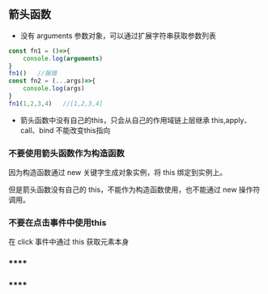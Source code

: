 ## **箭头函数**
- 没有 arguments 参数对象，可以通过扩展字符串获取参数列表
```js
const fn1 = ()=>{
    console.log(arguments)    
}
fn1()   //报错
const fn2 = (...args)=>{
    console.log(args)    
}
fn1(1,2,3,4)   //[1,2,3,4]
```
- 箭头函数中没有自己的this，只会从自己的作用域链上层继承 this,apply、call、bind 不能改变this指向

### **不要使用箭头函数作为构造函数**
因为构造函数通过 new 关键字生成对象实例，将 this 绑定到实例上。

但是箭头函数没有自己的 this，不能作为构造函数使用，也不能通过 new 操作符调用。
### **不要在点击事件中使用this**
在 click 事件中通过 this 获取元素本身

### ****

### ****
